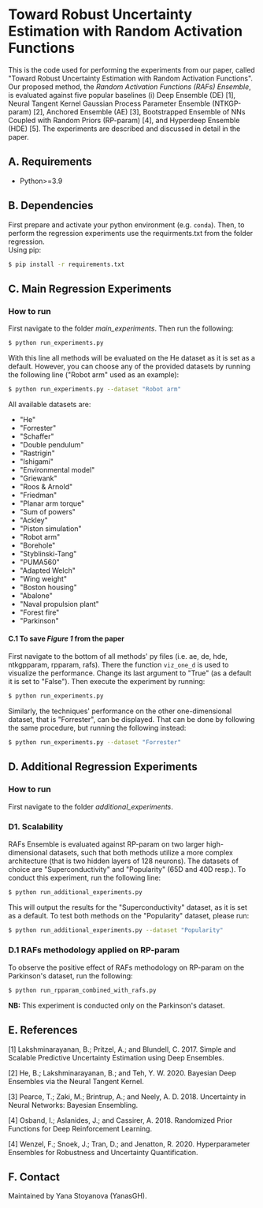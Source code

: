 # Toward Robust Uncertainty Estimation with Random Activation Functions

This is the code used for performing the experiments from our paper, called "Toward Robust Uncertainty Estimation with Random Activation Functions". Our proposed method, the _Random Activation Functions (RAFs) Ensemble_, is evaluated against five popular baselines (i) Deep Ensemble (DE) [1], Neural Tangent Kernel Gaussian Process Parameter Ensemble (NTKGP-param) [2], Anchored Ensemble (AE) [3], Bootstrapped Ensemble of NNs Coupled with Random Priors (RP-param) [4], and Hyperdeep Ensemble (HDE) [5]. The experiments are described and discussed in detail in the paper.


## A. Requirements

* Python>=3.9

## B. Dependencies

First prepare and activate your python environment (e.g. `conda`). Then, to perform the regression experiments use the requirments.txt from the folder regression.  
Using pip:
```bash
$ pip install -r requirements.txt

```

## C. Main Regression Experiments

### How to run 

First navigate to the folder _main_experiments_. Then run the following:

```bash
$ python run_experiments.py

```
With this line all methods will be evaluated on the He dataset as it is set as a default. However, you can choose any of the provided datasets by running the following line ("Robot arm" used as an example):

```bash
$ python run_experiments.py --dataset "Robot arm"

```
All available datasets are:
- "He"
- "Forrester"
- "Schaffer"
- "Double pendulum" 
- "Rastrigin"
- "Ishigami" 
- "Environmental model"
- "Griewank"
- "Roos & Arnold"
- "Friedman"
- "Planar arm torque"
- "Sum of powers"
- "Ackley"
- "Piston simulation" 
- "Robot arm"
- "Borehole"
- "Styblinski-Tang"
- "PUMA560"
- "Adapted Welch"
- "Wing weight"
- "Boston housing"
- "Abalone"
- "Naval propulsion plant"
- "Forest fire"
- "Parkinson"

#### C.1 To save *Figure 1* from the paper
First navigate to the bottom of all methods' py files (i.e. ae, de, hde, ntkgpparam, rpparam, rafs). There the function `viz_one_d` is used to visualize the performance. Change its last argument to "True" (as a default it is set to "False"). Then execute the experiment by running:

```bash
$ python run_experiments.py

```
Similarly, the techniques' performance on the other one-dimensional dataset, that is "Forrester", can be displayed. That can be done by following the same procedure, but running the following instead:

```bash
$ python run_experiments.py --dataset "Forrester"

```

## D. Additional Regression Experiments

### How to run
First navigate to the folder _additional_experiments_.

### D1. Scalability
RAFs Ensemble is evaluated against RP-param on two larger high-dimensional datasets, such that both methods utilize a more complex architecture (that is two hidden layers of 128 neurons). The datasets of choice are "Superconductivity" and "Popularity" (65D and 40D resp.). To conduct this experiment, run the following line:

```bash
$ python run_additional_experiments.py

```
This will output the results for the "Superconductivity" dataset, as it is set as a default. To test both methods on the "Popularity" dataset, please run:

```bash
$ python run_additional_experiments.py --dataset "Popularity"

```

### D.1 RAFs methodology applied on RP-param
To observe the positive effect of RAFs methodology on RP-param on the Parkinson's dataset, run the following:

```bash
$ python run_rpparam_combined_with_rafs.py

```
**NB:** This experiment is conducted only on the Parkinson's dataset.



## E. References 

[1] Lakshminarayanan, B.; Pritzel, A.; and Blundell, C. 2017. Simple and Scalable Predictive Uncertainty Estimation using Deep Ensembles.

[2] He, B.; Lakshminarayanan, B.; and Teh, Y. W. 2020. Bayesian Deep Ensembles via the Neural Tangent Kernel.

[3] Pearce, T.; Zaki, M.; Brintrup, A.; and Neely, A. D. 2018. Uncertainty in Neural Networks: Bayesian Ensembling.

[4] Osband, I.; Aslanides, J.; and Cassirer, A. 2018. Randomized Prior Functions for Deep Reinforcement Learning.

[4] Wenzel, F.; Snoek, J.; Tran, D.; and Jenatton, R. 2020. Hyperparameter Ensembles for Robustness and Uncertainty Quantification.
	
## F. Contact

Maintained by Yana Stoyanova (YanasGH).
